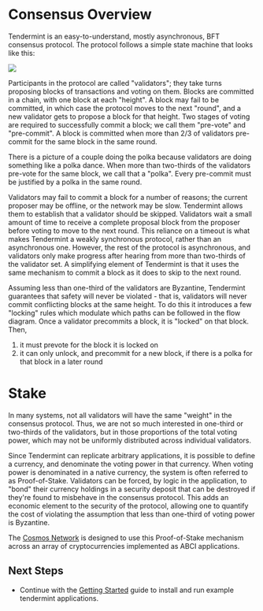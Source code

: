 # Consensus Overview

Tendermint is an easy-to-understand, mostly asynchronous, BFT consensus protocol.
The protocol follows a simple state machine that looks like this:

<img src="~assets/images/consensus_logic.png">

Participants in the protocol are called "validators";
they take turns proposing blocks of transactions and voting on them.
Blocks are committed in a chain, with one block at each "height".
A block may fail to be committed, in which case the protocol moves to the next "round",
and a new validator gets to propose a block for that height.
Two stages of voting are required to successfully commit a block;
we call them "pre-vote" and "pre-commit".
A block is committed when more than 2/3 of validators pre-commit for the same block in the same round.

There is a picture of a couple doing the polka because validators are doing something like a polka dance.
When more than two-thirds of the validators pre-vote for the same block, we call that a "polka".
Every pre-commit must be justified by a polka in the same round.

Validators may fail to commit a block for a number of reasons; 
the current proposer may be offline, or the network may be slow.
Tendermint allows them to establish that a validator should be skipped.
Validators wait a small amount of time to receive a complete proposal block from the proposer before voting to move to the next round.
This reliance on a timeout is what makes Tendermint a weakly synchronous protocol, rather than an asynchronous one.
However, the rest of the protocol is asynchronous, and validators only make progress after hearing from more than two-thirds of the validator set.
A simplifying element of Tendermint is that it uses the same mechanism to commit a block as it does to skip to the next round.

Assuming less than one-third of the validators are Byzantine, Tendermint guarantees that safety will never be violated - that is, validators will never commit conflicting blocks at the same height.
To do this it introduces a few "locking" rules which modulate which paths can be followed in the flow diagram.
Once a validator precommits a block, it is "locked" on that block. 
Then, 

1) it must prevote for the block it is locked on
2) it can only unlock, and precommit for a new block, if there is a polka for that block in a later round


# Stake

In many systems, not all validators will have the same "weight" in the consensus protocol. 
Thus, we are not so much interested in one-third or two-thirds of the validators, but in those proportions of the total voting power, 
which may not be uniformly distributed across individual validators.

Since Tendermint can replicate arbitrary applications, it is possible to define a currency, and denominate the voting power in that currency.
When voting power is denominated in a native currency, the system is often referred to as Proof-of-Stake.
Validators can be forced, by logic in the application, 
to "bond" their currency holdings in a security deposit that can be destroyed if they're found to misbehave in the consensus protocol.
This adds an economic element to the security of the protocol, allowing one to quantify the cost of violating the assumption that less than one-third of voting power is Byzantine. 

The [Cosmos Network](http://cosmos.network) is designed to use this Proof-of-Stake mechanism across an array of cryptocurrencies implemented as ABCI applications.

## Next Steps

- Continue with the [Getting Started](/intro/getting-started/download-tendermint) guide to install and run example tendermint applications.
